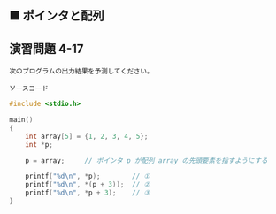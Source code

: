 ## ■ ポインタと配列

## 演習問題 4-17

```
次のプログラムの出力結果を予測してください。
```

`ソースコード`

```c
#include <stdio.h>

main()
{
    int array[5] = {1, 2, 3, 4, 5};
    int *p;

    p = array;     // ポインタ p が配列 array の先頭要素を指すようにする

    printf("%d\n", *p);        // ①
    printf("%d\n", *(p + 3));  // ②
    printf("%d\n", *p + 3);    // ③
}
```

<!--

`模範回答`
<details>
<summary>回答を見る</summary>

① 1

② 4

③ 4

</details>

-->